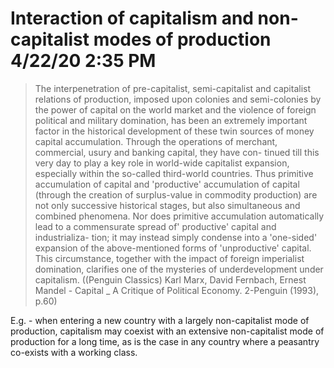 Interaction of capitalism and non-capitalist modes of production 4/22/20 2:35 PM
========================

> The interpenetration of pre-capitalist,   semi-capitalist and capitalist relations of production, imposed upon   colonies and semi-colonies by the power of capital on the world market   and the violence of foreign political and military domination, has been   an extremely important factor in the historical development of these   twin sources of money capital accumulation. Through the operations   of merchant, commercial, usury and banking capital, they have con-  tinued till this very day to play a key role in world-wide capitalist   expansion, especially within the so-called third-world countries. Thus   primitive accumulation of capital and 'productive' accumulation of   capital (through the creation of surplus-value in commodity production)   are not only successive historical stages, but also simultaneous and   combined phenomena. Nor does primitive accumulation automatically   lead to a commensurate spread of' productive' capital and industrializa-  tion; it may instead simply condense into a 'one-sided' expansion of the   above-mentioned forms of 'unproductive' capital. This circumstance,   together with the impact of foreign imperialist domination, clarifies one   of the mysteries of underdevelopment under capitalism. 
((Penguin Classics) Karl Marx, David Fernbach, Ernest Mandel - Capital _ A Critique of Political Economy. 2-Penguin (1993), p.60)

E.g. - when entering a new  country with a largely non-capitalist mode of production, capitalism may coexist with an extensive non-capitalist mode of production for a long time, as is the case in any country where a peasantry co-exists with a working class.